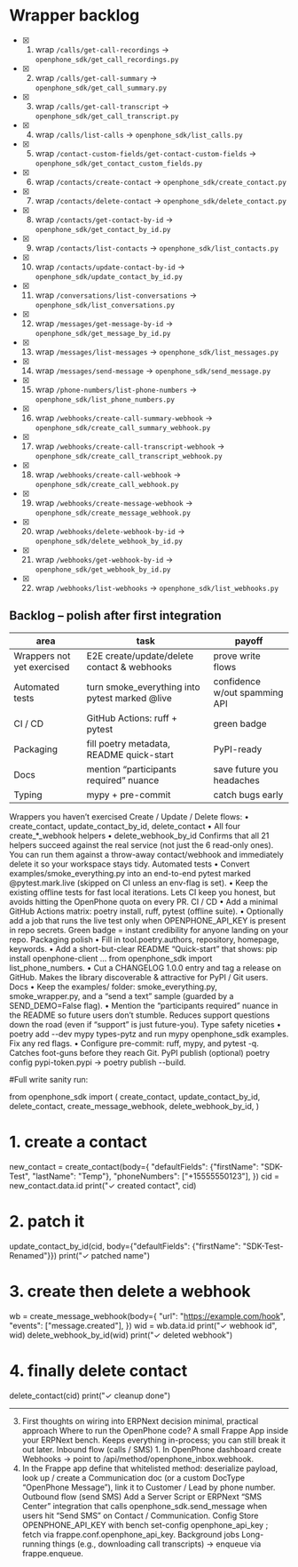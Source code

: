 # Wrapper backlog
- [x] 1. wrap `/calls/get-call-recordings` → `openphone_sdk/get_call_recordings.py`
- [x] 2. wrap `/calls/get-call-summary` → `openphone_sdk/get_call_summary.py`
- [x] 3. wrap `/calls/get-call-transcript` → `openphone_sdk/get_call_transcript.py`
- [x] 4. wrap `/calls/list-calls` → `openphone_sdk/list_calls.py`
- [x] 5. wrap `/contact-custom-fields/get-contact-custom-fields` → `openphone_sdk/get_contact_custom_fields.py`
- [x] 6. wrap `/contacts/create-contact` → `openphone_sdk/create_contact.py`
- [x] 7. wrap `/contacts/delete-contact` → `openphone_sdk/delete_contact.py`
- [x] 8. wrap `/contacts/get-contact-by-id` → `openphone_sdk/get_contact_by_id.py`
- [x] 9. wrap `/contacts/list-contacts` → `openphone_sdk/list_contacts.py`
- [x] 10. wrap `/contacts/update-contact-by-id` → `openphone_sdk/update_contact_by_id.py`
- [x] 11. wrap `/conversations/list-conversations` → `openphone_sdk/list_conversations.py`
- [x] 12. wrap `/messages/get-message-by-id` → `openphone_sdk/get_message_by_id.py`
- [x] 13. wrap `/messages/list-messages` → `openphone_sdk/list_messages.py`
- [x] 14. wrap `/messages/send-message` → `openphone_sdk/send_message.py`
- [x] 15. wrap `/phone-numbers/list-phone-numbers` → `openphone_sdk/list_phone_numbers.py`
- [x] 16. wrap `/webhooks/create-call-summary-webhook` → `openphone_sdk/create_call_summary_webhook.py`
- [x] 17. wrap `/webhooks/create-call-transcript-webhook` → `openphone_sdk/create_call_transcript_webhook.py`
- [x] 18. wrap `/webhooks/create-call-webhook` → `openphone_sdk/create_call_webhook.py`
- [x] 19. wrap `/webhooks/create-message-webhook` → `openphone_sdk/create_message_webhook.py`
- [x] 20. wrap `/webhooks/delete-webhook-by-id` → `openphone_sdk/delete_webhook_by_id.py`
- [x] 21. wrap `/webhooks/get-webhook-by-id` → `openphone_sdk/get_webhook_by_id.py`
- [x] 22. wrap `/webhooks/list-webhooks` → `openphone_sdk/list_webhooks.py`


## Backlog – polish after first integration

| area | task | payoff |
|------|------|--------|
| Wrappers not yet exercised | E2E create/update/delete contact & webhooks | prove write flows |
| Automated tests | turn smoke_everything into pytest marked @live | confidence w/out spamming API |
| CI / CD | GitHub Actions: ruff + pytest | green badge |
| Packaging | fill poetry metadata, README quick-start | PyPI-ready |
| Docs | mention “participants required” nuance | save future you headaches |
| Typing | mypy + pre-commit | catch bugs early |



Wrappers you haven’t exercised	Create / Update / Delete flows:
• create_contact, update_contact_by_id, delete_contact
• All four create_*_webhook helpers
• delete_webhook_by_id	Confirms that all 21 helpers succeed against the real service (not just the 6 read-only ones). You can run them against a throw-away contact/webhook and immediately delete it so your workspace stays tidy.
Automated tests	• Convert examples/smoke_everything.py into an end-to-end pytest marked @pytest.mark.live (skipped on CI unless an env-flag is set).
• Keep the existing offline tests for fast local iterations.	Lets CI keep you honest, but avoids hitting the OpenPhone quota on every PR.
CI / CD	• Add a minimal GitHub Actions matrix: poetry install, ruff, pytest (offline suite).
• Optionally add a job that runs the live test only when OPENPHONE_API_KEY is present in repo secrets.	Green badge = instant credibility for anyone landing on your repo.
Packaging polish	• Fill in tool.poetry.authors, repository, homepage, keywords.
• Add a short-but-clear README “Quick-start” that shows:
pip install openphone-client … from openphone_sdk import list_phone_numbers.
• Cut a CHANGELOG 1.0.0 entry and tag a release on GitHub.	Makes the library discoverable & attractive for PyPI / Git users.
Docs	• Keep the examples/ folder: smoke_everything.py, smoke_wrapper.py, and a “send a text” sample (guarded by a SEND_DEMO=False flag).
• Mention the “participants required” nuance in the README so future users don’t stumble.	Reduces support questions down the road (even if “support” is just future-you).
Type safety niceties	• poetry add --dev mypy types-pytz and run mypy openphone_sdk examples. Fix any red flags.
• Configure pre-commit: ruff, mypy, and pytest -q.	Catches foot-guns before they reach Git.
PyPI publish (optional)	poetry config pypi-token.pypi <token> → poetry publish --build.


#Full write sanity run:

from openphone_sdk import (
    create_contact, update_contact_by_id, delete_contact,
    create_message_webhook, delete_webhook_by_id,
)

# 1. create a contact
new_contact = create_contact(body={
    "defaultFields": {"firstName": "SDK-Test", "lastName": "Temp"},
    "phoneNumbers":  ["+15555550123"],
})
cid = new_contact.data.id
print("✓ created contact", cid)

# 2. patch it
update_contact_by_id(cid, body={"defaultFields": {"firstName": "SDK-Test-Renamed"}})
print("✓ patched name")

# 3. create then delete a webhook
wb = create_message_webhook(body={
    "url": "https://example.com/hook",
    "events": ["message.created"],
})
wid = wb.data.id
print("✓ webhook id", wid)
delete_webhook_by_id(wid)
print("✓ deleted webhook")

# 4. finally delete contact
delete_contact(cid)
print("✓ cleanup done")


-----

3. First thoughts on wiring into ERPNext
decision	minimal, practical approach
Where to run the OpenPhone code?	A small Frappe App inside your ERPNext bench. Keeps everything in-process; you can still break it out later.
Inbound flow (calls / SMS)	1. In OpenPhone dashboard create Webhooks → point to /api/method/openphone_inbox.webhook.
2. In the Frappe app define that whitelisted method: deserialize payload, look up / create a Communication doc (or a custom DocType “OpenPhone Message”), link it to Customer / Lead by phone number.
Outbound flow (send SMS)	Add a Server Script or ERPNext “SMS Center” integration that calls openphone_sdk.send_message when users hit “Send SMS” on Contact / Communication.
Config	Store OPENPHONE_API_KEY with bench set-config openphone_api_key <key>; fetch via frappe.conf.openphone_api_key.
Background jobs	Long-running things (e.g., downloading call transcripts) → enqueue via frappe.enqueue.